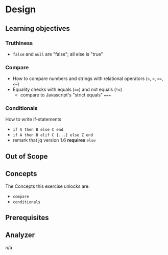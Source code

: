 # Design

## Learning objectives

### Truthiness

- `false` and `null` are "false"; all else is "true"

### Compare

- How to compare numbers and strings with relational operators (`<`, `>`, `>=`, `<=`)
- Equality checks with equals (`==`) and not equals (`!=`)
    - compare to Javascript's "strict equals" `===`

### Conditionals

How to write if-statements

- `if A then B else C end`
- `if A then B elif C {...} else Z end`
- remark that jq version 1.6 **requires** `else`

## Out of Scope

## Concepts

The Concepts this exercise unlocks are:

- `compare`
- `conditionals`

## Prerequisites

## Analyzer

n/a
